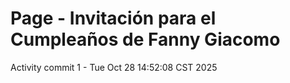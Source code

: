 # Page - Invitación para el Cumpleaños de Fanny Giacomo

Activity commit 1 - Tue Oct 28 14:52:08 CST 2025
